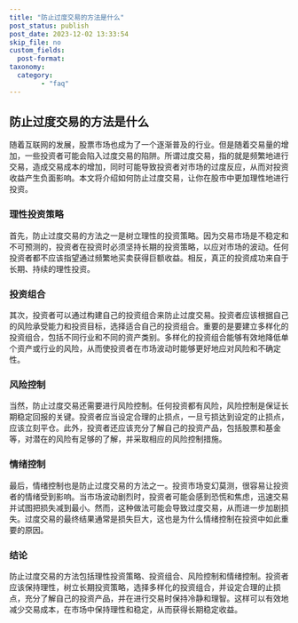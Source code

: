 ```yaml
---
title: "防止过度交易的方法是什么"
post_status: publish
post_date: 2023-12-02 13:33:54
skip_file: no
custom_fields: 
  post-format: 
taxonomy:
  category:
        - "faq"
---
```


## 防止过度交易的方法是什么

随着互联网的发展，股票市场也成为了一个逐渐普及的行业。但是随着交易量的增加，一些投资者可能会陷入过度交易的陷阱。所谓过度交易，指的就是频繁地进行交易，造成交易成本的增加，同时可能导致投资者对市场的过度反应，从而对投资收益产生负面影响。本文将介绍如何防止过度交易，让你在股市中更加理性地进行投资。

### 理性投资策略

首先，防止过度交易的方法之一是树立理性的投资策略。因为交易市场是不稳定和不可预测的，投资者在投资时必须坚持长期的投资策略，以应对市场的波动。任何投资者都不应该指望通过频繁地买卖获得巨额收益。相反，真正的投资成功来自于长期、持续的理性投资。

### 投资组合

其次，投资者可以通过构建自己的投资组合来防止过度交易。投资者应该根据自己的风险承受能力和投资目标，选择适合自己的投资组合。重要的是要建立多样化的投资组合，包括不同行业和不同的资产类别。多样化的投资组合能够有效地降低单个资产或行业的风险，从而使投资者在市场波动时能够更好地应对风险和不确定性。

### 风险控制

当然，防止过度交易还需要进行风险控制。任何投资都有风险，风险控制是保证长期稳定回报的关键。投资者应当设定合理的止损点，一旦亏损达到设定的止损点，应该立刻平仓。此外，投资者还应该充分了解自己的投资产品，包括股票和基金等，对潜在的风险有足够的了解，并采取相应的风险控制措施。

### 情绪控制

最后，情绪控制也是防止过度交易的方法之一。投资市场变幻莫测，很容易让投资者的情绪受到影响。当市场波动剧烈时，投资者可能会感到恐慌和焦虑，迅速交易并试图把损失减到最小。然而，这种做法可能会导致过度交易，从而进一步加剧损失。过度交易的最终结果通常是损失巨大，这也是为什么情绪控制在投资中如此重要的原因。

### 结论

防止过度交易的方法包括理性投资策略、投资组合、风险控制和情绪控制。投资者应该保持理性，树立长期投资策略，选择多样化的投资组合，并设定合理的止损点，充分了解自己的投资产品，并在进行交易时保持冷静和理智。这样可以有效地减少交易成本，在市场中保持理性和稳定，从而获得长期稳定收益。
